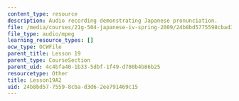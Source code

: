 ```yaml
---
content_type: resource
description: Audio recording demonstrating Japanese pronunciation.
file: /media/courses/21g-504-japanese-iv-spring-2009/24b8bd5775598cbad3d62ee791469c15_Lesson19A2.mp3
file_type: audio/mpeg
learning_resource_types: []
ocw_type: OCWFile
parent_title: Lesson 19
parent_type: CourseSection
parent_uid: 4c4bfa40-1b33-5dbf-1f49-d700b4b86b25
resourcetype: Other
title: Lesson19A2
uid: 24b8bd57-7559-8cba-d3d6-2ee791469c15
---
```

